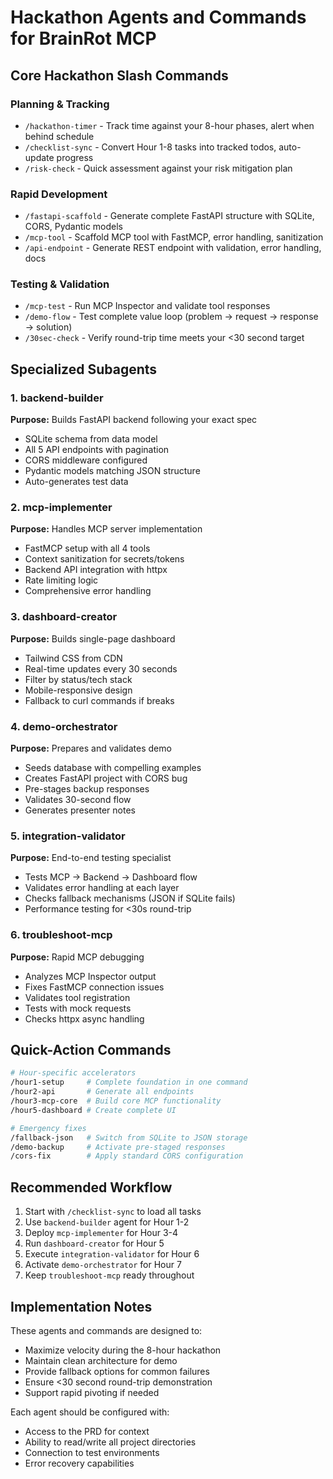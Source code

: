 # Hackathon Agents and Commands for BrainRot MCP

## Core Hackathon Slash Commands

### Planning & Tracking
- `/hackathon-timer` - Track time against your 8-hour phases, alert when behind schedule
- `/checklist-sync` - Convert Hour 1-8 tasks into tracked todos, auto-update progress
- `/risk-check` - Quick assessment against your risk mitigation plan

### Rapid Development
- `/fastapi-scaffold` - Generate complete FastAPI structure with SQLite, CORS, Pydantic models
- `/mcp-tool` - Scaffold MCP tool with FastMCP, error handling, sanitization
- `/api-endpoint` - Generate REST endpoint with validation, error handling, docs

### Testing & Validation
- `/mcp-test` - Run MCP Inspector and validate tool responses
- `/demo-flow` - Test complete value loop (problem → request → response → solution)
- `/30sec-check` - Verify round-trip time meets your <30 second target

## Specialized Subagents

### 1. backend-builder
**Purpose:** Builds FastAPI backend following your exact spec
- SQLite schema from data model
- All 5 API endpoints with pagination
- CORS middleware configured
- Pydantic models matching JSON structure
- Auto-generates test data

### 2. mcp-implementer
**Purpose:** Handles MCP server implementation
- FastMCP setup with all 4 tools
- Context sanitization for secrets/tokens
- Backend API integration with httpx
- Rate limiting logic
- Comprehensive error handling

### 3. dashboard-creator
**Purpose:** Builds single-page dashboard
- Tailwind CSS from CDN
- Real-time updates every 30 seconds
- Filter by status/tech stack
- Mobile-responsive design
- Fallback to curl commands if breaks

### 4. demo-orchestrator
**Purpose:** Prepares and validates demo
- Seeds database with compelling examples
- Creates FastAPI project with CORS bug
- Pre-stages backup responses
- Validates 30-second flow
- Generates presenter notes

### 5. integration-validator
**Purpose:** End-to-end testing specialist
- Tests MCP → Backend → Dashboard flow
- Validates error handling at each layer
- Checks fallback mechanisms (JSON if SQLite fails)
- Performance testing for <30s round-trip

### 6. troubleshoot-mcp
**Purpose:** Rapid MCP debugging
- Analyzes MCP Inspector output
- Fixes FastMCP connection issues
- Validates tool registration
- Tests with mock requests
- Checks httpx async handling

## Quick-Action Commands

```bash
# Hour-specific accelerators
/hour1-setup     # Complete foundation in one command
/hour2-api       # Generate all endpoints
/hour3-mcp-core  # Build core MCP functionality
/hour5-dashboard # Create complete UI

# Emergency fixes
/fallback-json   # Switch from SQLite to JSON storage
/demo-backup     # Activate pre-staged responses
/cors-fix        # Apply standard CORS configuration
```

## Recommended Workflow

1. Start with `/checklist-sync` to load all tasks
2. Use `backend-builder` agent for Hour 1-2
3. Deploy `mcp-implementer` for Hour 3-4
4. Run `dashboard-creator` for Hour 5
5. Execute `integration-validator` for Hour 6
6. Activate `demo-orchestrator` for Hour 7
7. Keep `troubleshoot-mcp` ready throughout

## Implementation Notes

These agents and commands are designed to:
- Maximize velocity during the 8-hour hackathon
- Maintain clean architecture for demo
- Provide fallback options for common failures
- Ensure <30 second round-trip demonstration
- Support rapid pivoting if needed

Each agent should be configured with:
- Access to the PRD for context
- Ability to read/write all project directories
- Connection to test environments
- Error recovery capabilities